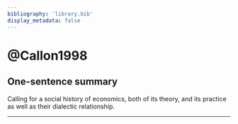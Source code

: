 ```yaml
---
bibliography: 'library.bib'
display_metadata: false
---
```


# @Callon1998

## One-sentence summary

Calling for a social history of economics, both of its theory, and its practice as well as their dialectic relationship.

---